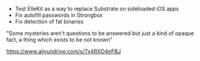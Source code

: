 - Test ElleKit as a way to replace Substrate on sideloaded iOS apps
- Fix autofill passwords in Strongbox
- Fix detection of fat binaries

"Some mysteries aren't questions to be answered but just a kind of opaque fact, a thing which exists to be not known"

https://www.aliyundrive.com/s/7x4RXD4eFBJ

